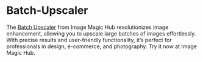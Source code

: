 # Batch-Upscaler

The [Batch Upscaler](https://www.imagemagichub.com/) from Image Magic Hub revolutionizes image enhancement, allowing you to upscale large batches of images effortlessly. With precise results and user-friendly functionality, it’s perfect for professionals in design, e-commerce, and photography. Try it now at Image Magic Hub.
